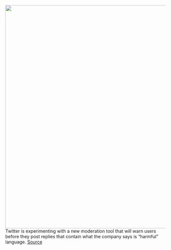 <img src='https://cdn.vox-cdn.com/thumbor/WKs_ifPcF7q0bepggwVk8zEo0xI=/0x0:2040x1360/1200x800/filters:focal(784x515:1110x841)/cdn.vox-cdn.com/uploads/chorus_image/image/66755150/akrales_180620_1777_0259.0.jpg' width='700px' /><br/>
Twitter is experimenting with a new moderation tool that will warn users before they post replies that contain what the company says is “harmful” language.
<a href='https://www.theverge.com/2020/5/5/21248201/twitter-reply-warning-harmful-language-revise-tweet-moderation'> Source <a/>
